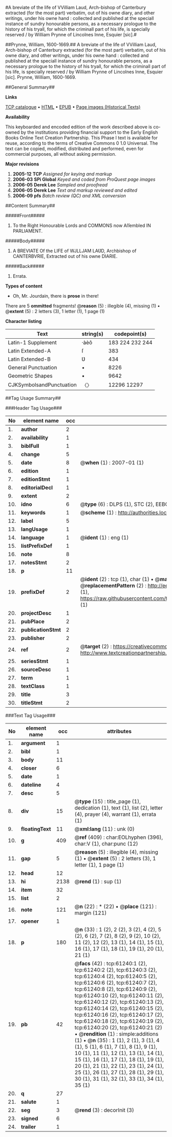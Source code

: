 #A breviate of the life of VVilliam Laud, Arch-bishop of Canterbury extracted (for the most part) verbatim, out of his owne diary, and other writings, under his owne hand : collected and published at the speciall instance of sundry honourable persons, as a necessary prologue to the history of his tryall, for which the criminall part of his life, is specially reserved / by William Prynne of Lincolnes Inne, Esquier [sic].#

##Prynne, William, 1600-1669.##
A breviate of the life of VVilliam Laud, Arch-bishop of Canterbury extracted (for the most part) verbatim, out of his owne diary, and other writings, under his owne hand : collected and published at the speciall instance of sundry honourable persons, as a necessary prologue to the history of his tryall, for which the criminall part of his life, is specially reserved / by William Prynne of Lincolnes Inne, Esquier [sic].
Prynne, William, 1600-1669.

##General Summary##

**Links**

[TCP catalogue](http://www.ota.ox.ac.uk/tcp/)  • 
[HTML](http://tei.it.ox.ac.uk/tcp/Texts-HTML/free/A56/A56135.html)  • 
[EPUB](http://tei.it.ox.ac.uk/tcp/Texts-EPUB/free/A56/A56135.epub) • 
[Page images (Historical Texts)](https://data.historicaltexts.jisc.ac.uk/view?pubId=eebo-12399625e&pageId=eebo-12399625e-61240-1)

**Availability**

This keyboarded and encoded edition of the
	       work described above is co-owned by the institutions
	       providing financial support to the Early English Books
	       Online Text Creation Partnership. This Phase I text is
	       available for reuse, according to the terms of Creative
	       Commons 0 1.0 Universal. The text can be copied,
	       modified, distributed and performed, even for
	       commercial purposes, all without asking permission.

**Major revisions**

1. __2005-12__ __TCP__ *Assigned for keying and markup*
1. __2006-03__ __SPi Global__ *Keyed and coded from ProQuest page images*
1. __2006-05__ __Derek Lee__ *Sampled and proofread*
1. __2006-05__ __Derek Lee__ *Text and markup reviewed and edited*
1. __2006-09__ __pfs__ *Batch review (QC) and XML conversion*

##Content Summary##

#####Front#####

1. To the Right Honourable Lords and COMMONS now Aſſembled IN PARLIAMENT.

#####Body#####

1. A BREVIATE Of the LIFE of WJLLJAM LAƲD, Archbishop of CANTERBVRIE, Extracted out of his owne DIARIE.

#####Back#####

1. Errata.

**Types of content**

  * Oh, Mr. Jourdain, there is **prose** in there!

There are 5 **ommitted** fragments! 
 @__reason__ (5) : illegible (4), missing (1)  •  @__extent__ (5) : 2 letters (3), 1 letter (1), 1 page (1)

**Character listing**


|Text|string(s)|codepoint(s)|
|---|---|---|
|Latin-1 Supplement|·àèô|183 224 232 244|
|Latin Extended-A|ſ|383|
|Latin Extended-B|Ʋ|434|
|General Punctuation|•|8226|
|Geometric Shapes|▪|9642|
|CJKSymbolsandPunctuation|〈〉|12296 12297|

##Tag Usage Summary##

###Header Tag Usage###

|No|element name|occ|attributes|
|---|---|---|---|
|1.|__author__|2||
|2.|__availability__|1||
|3.|__biblFull__|1||
|4.|__change__|5||
|5.|__date__|8| @__when__ (1) : 2007-01 (1)|
|6.|__edition__|1||
|7.|__editionStmt__|1||
|8.|__editorialDecl__|1||
|9.|__extent__|2||
|10.|__idno__|6| @__type__ (6) : DLPS (1), STC (2), EEBO-CITATION (1), OCLC (1), VID (1)|
|11.|__keywords__|1| @__scheme__ (1) : http://authorities.loc.gov/ (1)|
|12.|__label__|5||
|13.|__langUsage__|1||
|14.|__language__|1| @__ident__ (1) : eng (1)|
|15.|__listPrefixDef__|1||
|16.|__note__|8||
|17.|__notesStmt__|2||
|18.|__p__|11||
|19.|__prefixDef__|2| @__ident__ (2) : tcp (1), char (1)  •  @__matchPattern__ (2) : ([0-9\-]+):([0-9IVX]+) (1), (.+) (1)  •  @__replacementPattern__ (2) : http://eebo.chadwyck.com/downloadtiff?vid=$1&page=$2 (1), https://raw.githubusercontent.com/textcreationpartnership/Texts/master/tcpchars.xml#$1 (1)|
|20.|__projectDesc__|1||
|21.|__pubPlace__|2||
|22.|__publicationStmt__|2||
|23.|__publisher__|2||
|24.|__ref__|2| @__target__ (2) : https://creativecommons.org/publicdomain/zero/1.0/ (1), http://www.textcreationpartnership.org/docs/. (1)|
|25.|__seriesStmt__|1||
|26.|__sourceDesc__|1||
|27.|__term__|1||
|28.|__textClass__|1||
|29.|__title__|3||
|30.|__titleStmt__|2||


###Text Tag Usage###

|No|element name|occ|attributes|
|---|---|---|---|
|1.|__argument__|1||
|2.|__bibl__|1||
|3.|__body__|11||
|4.|__closer__|6||
|5.|__date__|1||
|6.|__dateline__|4||
|7.|__desc__|5||
|8.|__div__|15| @__type__ (15) : title_page (1), dedication (1), text (1), list (2), letter (4), prayer (4), warrant (1), errata (1)|
|9.|__floatingText__|11| @__xml:lang__ (11) : unk (0)|
|10.|__g__|409| @__ref__ (409) : char:EOLhyphen (396), char:V (1), char:punc (12)|
|11.|__gap__|5| @__reason__ (5) : illegible (4), missing (1)  •  @__extent__ (5) : 2 letters (3), 1 letter (1), 1 page (1)|
|12.|__head__|12||
|13.|__hi__|2138| @__rend__ (1) : sup (1)|
|14.|__item__|32||
|15.|__list__|2||
|16.|__note__|121| @__n__ (22) : * (22)  •  @__place__ (121) : margin (121)|
|17.|__opener__|1||
|18.|__p__|180| @__n__ (33) : 1 (2), 2 (2), 3 (2), 4 (2), 5 (2), 6 (2), 7 (2), 8 (2), 9 (2), 10 (2), 11 (2), 12 (2), 13 (1), 14 (1), 15 (1), 16 (1), 17 (1), 18 (1), 19 (1), 20 (1), 21 (1)|
|19.|__pb__|42| @__facs__ (42) : tcp:61240:1 (2), tcp:61240:2 (2), tcp:61240:3 (2), tcp:61240:4 (2), tcp:61240:5 (2), tcp:61240:6 (2), tcp:61240:7 (2), tcp:61240:8 (2), tcp:61240:9 (2), tcp:61240:10 (2), tcp:61240:11 (2), tcp:61240:12 (2), tcp:61240:13 (2), tcp:61240:14 (2), tcp:61240:15 (2), tcp:61240:16 (2), tcp:61240:17 (2), tcp:61240:18 (2), tcp:61240:19 (2), tcp:61240:20 (2), tcp:61240:21 (2)  •  @__rendition__ (1) : simple:additions (1)  •  @__n__ (35) : 1 (1), 2 (1), 3 (1), 4 (1), 5 (1), 6 (1), 7 (1), 8 (1), 9 (1), 10 (1), 11 (1), 12 (1), 13 (1), 14 (1), 15 (1), 16 (1), 17 (1), 18 (1), 19 (1), 20 (1), 21 (1), 22 (1), 23 (1), 24 (1), 25 (1), 26 (1), 27 (1), 28 (1), 29 (1), 30 (1), 31 (1), 32 (1), 33 (1), 34 (1), 35 (1)|
|20.|__q__|27||
|21.|__salute__|1||
|22.|__seg__|3| @__rend__ (3) : decorInit (3)|
|23.|__signed__|6||
|24.|__trailer__|1||
